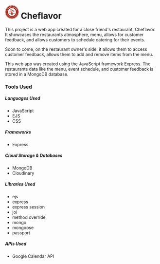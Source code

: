 <h1><img src="./public/images/logo.png" width="45px"> Cheflavor</h1>

<p>This project is a web app created for a close friend's restaurant, Cheflavor.
It showcases the restaurants atmosphere, menu, allows for customer feedback, and allows customers to schedule catering for their events.

Soon to come, on the restaurant owner's side, it allows them to access customer feedback, allows them to add and remove items from the menu.

This web app was created using the JavaScript framework Express. The restaurants data
like the menu, event schedule, and customer feedback is stored in a MongoDB database.
</p>

<h3>Tools Used</h3>

<h5>Languages Used</h5>
<ul>
    <li>JavaScript</li>
    <li>EJS</li>
    <li>CSS</li>
</ul>

<h5>Frameworks</h5>
<ul>
    <li>Express</li>
</ul>

<h5>Cloud Storage & Databases</h5>
<ul>
    <li>MongoDB</li>
    <li>Cloudinary</li>
</ul>

<h5>Libraries Used</h5>
<ul>
    <li>ejs</li>
    <li>express</li>
    <li>express session</li>
    <li>joi</li>
    <li>method override</li>
    <li>mongo</li>
    <li>mongoose</li>
    <li>passport</li>
</ul>

<h5>APIs Used</h5>
<ul>
    <li>Google Calendar API</li>
</ul>
